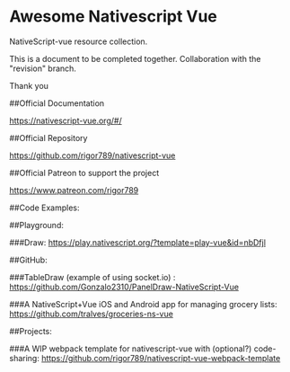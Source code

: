 # Awesome Nativescript Vue
NativeScript-vue resource collection. 

This is a document to be completed together. Collaboration with the "revision" branch.

Thank you



##Official Documentation

https://nativescript-vue.org/#/

##Official Repository

https://github.com/rigor789/nativescript-vue

##Official Patreon to support the project

https://www.patreon.com/rigor789



##Code Examples:

##Playground: 

###Draw: https://play.nativescript.org/?template=play-vue&id=nbDfjl

##GitHub:

###TableDraw (example of using socket.io) : https://github.com/Gonzalo2310/PanelDraw-NativeScript-Vue

###A NativeScript+Vue iOS and Android app for managing grocery lists: https://github.com/tralves/groceries-ns-vue

##Projects:

###A WIP webpack template for nativescript-vue with (optional?) code-sharing: https://github.com/rigor789/nativescript-vue-webpack-template

